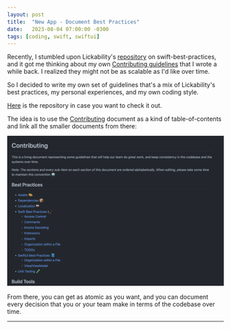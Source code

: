 ```yaml
---
layout: post
title:  "New App - Document Best Practices"
date:   2023-08-04 07:00:00 -0300
tags: [coding, swift, swiftui]
---
```


Recently, I stumbled upon Lickability's [repository](https://github.com/Lickability/swift-best-practices) on swift-best-practices, and it got me thinking about my own [Contributing guidelines](https://mdb1.github.io/2023-01-02-new-app-contributing-guidelines/) that I wrote a while back. I realized they might not be as scalable as I'd like over time.

So I decided to write my own set of guidelines that's a mix of Lickability's best practices, my personal experiences, and my own coding style. 

[Here](https://github.com/mdb1/best-practices-example/) is the repository in case you want to check it out.

The idea is to use the [Contributing](https://github.com/mdb1/best-practices-example/blob/main/.github/CONTRIBUTING.md) document as a kind of table-of-contents and link all the smaller documents from there:

![email-filter](/resources/best-practices/contributing.png)

From there, you can get as atomic as you want, and you can document every decision that you or your team make in terms of the codebase over time.

---